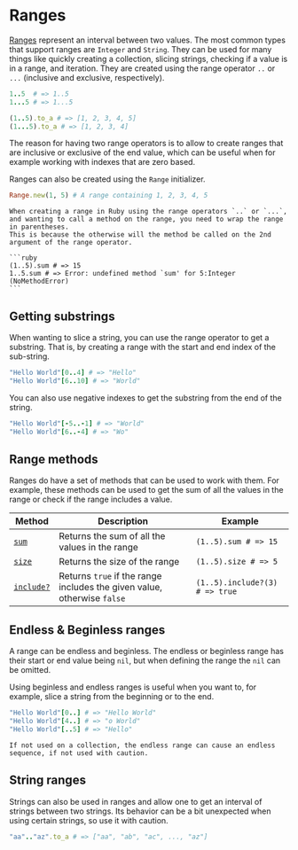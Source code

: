 # Ranges

[Ranges][range] represent an interval between two values.
The most common types that support ranges are `Integer` and `String`.
They can be used for many things like quickly creating a collection, slicing strings, checking if a value is in a range, and iteration.
They are created using the range operator `..` or `...` (inclusive and exclusive, respectively).

```ruby
1..5  # => 1..5
1...5 # => 1...5

(1..5).to_a # => [1, 2, 3, 4, 5]
(1...5).to_a # => [1, 2, 3, 4]
```

The reason for having two range operators is to allow to create ranges that are inclusive or exclusive of the end value, which can be useful when for example working with indexes that are zero based.

Ranges can also be created using the `Range` initializer.

```ruby
Range.new(1, 5) # A range containing 1, 2, 3, 4, 5
```

~~~~exercism/note
When creating a range in Ruby using the range operators `..` or `...`, and wanting to call a method on the range, you need to wrap the range in parentheses.
This is because the otherwise will the method be called on the 2nd argument of the range operator.

```ruby
(1..5).sum # => 15
1..5.sum # => Error: undefined method `sum' for 5:Integer (NoMethodError)
```
~~~~

## Getting substrings

When wanting to slice a string, you can use the range operator to get a substring.
That is, by creating a range with the start and end index of the sub-string.

```ruby
"Hello World"[0..4] # => "Hello"
"Hello World"[6..10] # => "World"
```

You can also use negative indexes to get the substring from the end of the string.

```ruby
"Hello World"[-5..-1] # => "World"
"Hello World"[6..-4] # => "Wo"
```

## Range methods

Ranges do have a set of methods that can be used to work with them.
For example, these methods can be used to get the sum of all the values in the range or check if the range includes a value.

| Method                  | Description                                                             | Example                         |
| ----------------------- | ----------------------------------------------------------------------- | ------------------------------- |
| [`sum`][sum]            | Returns the sum of all the values in the range                          | `(1..5).sum # => 15`            |
| [`size`][size]          | Returns the size of the range                                           | `(1..5).size # => 5`            |
| [`include?`][indlude]   | Returns `true` if the range includes the given value, otherwise `false` | `(1..5).include?(3) # => true` |

## Endless & Beginless ranges

A range can be endless and beginless.
The endless or beginless range has their start or end value being `nil`, but when defining the range the `nil` can be omitted.

Using beginless and endless ranges is useful when you want to, for example, slice a string from the beginning or to the end.

```ruby
"Hello World"[0..] # => "Hello World"
"Hello World"[4..] # => "o World"
"Hello World"[..5] # => "Hello"
```

~~~~exercism/caution
If not used on a collection, the endless range can cause an endless sequence, if not used with caution.
~~~~

## String ranges

Strings can also be used in ranges and allow one to get an interval of strings between two strings.
Its behavior can be a bit unexpected when using certain strings, so use it with caution.

```ruby
"aa".."az".to_a # => ["aa", "ab", "ac", ..., "az"]
```

[range]: https://rubyapi.org/o/range
[sum]: https://rubyapi.org/o/enumerable#method-i-sum
[size]: https://rubyapi.org/o/range#method-i-size
[indlude]: https://rubyapi.org/o/range#method-i-include-3F

